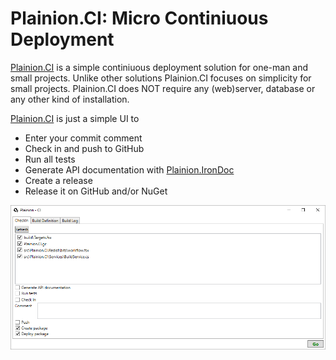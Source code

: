 
# Plainion.CI: Micro Continiuous Deployment

[Plainion.CI](http://plainionist.github.io/Plainion.CI/) is a simple continiuous deployment solution for one-man and small projects.
Unlike other solutions Plainion.CI focuses on simplicity for small projects. 
Plainion.CI does NOT require any (web)server, database or any other kind of installation.

[Plainion.CI](http://plainionist.github.io/Plainion.CI/) is just a simple UI to 

- Enter your commit comment
- Check in and push to GitHub
- Run all tests
- Generate API documentation with [Plainion.IronDoc](https://github.com/plainionist/Plainion.IronDoc)
- Create a release
- Release it on GitHub and/or NuGet

![](docs/Overview.png)


